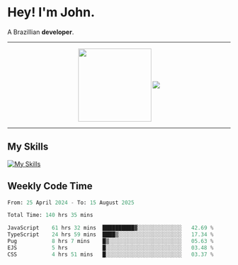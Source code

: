 # Hey! I'm John.

A Brazillian **developer**.

---

<p align="center">
  <img align="center" src="https://github-readme-stats.vercel.app/api?username=joaoiacillo&show_icons=true&locale=en" height="165" />
  <img align="center" src="https://github-readme-stats.vercel.app/api/top-langs/?username=anuraghazra&layout=compact" />
</p>

---

## My Skills

[![My Skills](https://skillicons.dev/icons?i=js,html,css,bootstrap,py,mysql,bash,linux,git,github,vscode,gamemakerstudio)](https://skillicons.dev)

## Weekly Code Time

<!--START_SECTION:waka-->

```python
From: 25 April 2024 - To: 15 August 2025

Total Time: 140 hrs 35 mins

JavaScript    61 hrs 32 mins  ██████████▓░░░░░░░░░░░░░░   42.69 %
TypeScript    24 hrs 59 mins  ████▒░░░░░░░░░░░░░░░░░░░░   17.34 %
Pug           8 hrs 7 mins    █▒░░░░░░░░░░░░░░░░░░░░░░░   05.63 %
EJS           5 hrs           █░░░░░░░░░░░░░░░░░░░░░░░░   03.48 %
CSS           4 hrs 51 mins   █░░░░░░░░░░░░░░░░░░░░░░░░   03.37 %
```

<!--END_SECTION:waka-->
